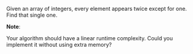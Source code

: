 
Given an array of integers, every element appears twice except for one. Find that single one.

**Note**:

Your algorithm should have a linear runtime complexity. Could you implement it without using extra memory?
